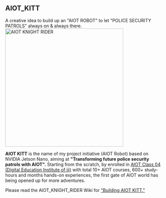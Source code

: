 ## AIOT_KITT
A creative idea to build up an "AIOT ROBOT" to let "POLICE SECURITY PATROLS" always on & always there.
<img src="https://github.com/tsuixc/AIOT_KNIGHT_RIDER/blob/master/wiki/images/AIOT_KR11.jpg" width="375" alt="AIOT KNIGHT RIDER">
  
**AIOT KITT** is the name of my project initiative (AIOT Robot) based on NVIDIA Jetson Nano, aiming at **"Transforming future police security patrols with AIOT".** Starting from the scratch, by enrolled in [AIOT Class 04 (Digital Education Institute of iii)](https://www.iiiedu.org.tw/aiot/) with total 10+ AIOT courses, 600+ study-hours and months hands-on experiences, the first gate of AIOT world has being opened up for more adventures.

Please read the AIOT_KNIGHT_RIDER Wiki for ["Building AIOT KITT."](https://github.com/tsuixc/AIOT_KNIGHT_RIDER/wiki/Building_AIOT_KITT)
